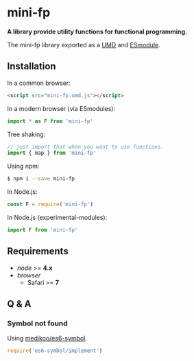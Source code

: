 # mini-fp

**A library provide utility functions for functional programming.**

The mini-fp library exported as a [UMD](https://github.com/umdjs/umd) and [ESmodule](https://developer.mozilla.org/en-US/docs/Web/JavaScript/Reference/Statements/import).

Installation
---

In a common browser:

```html
<script src="mini-fp.umd.js"></script>
```

In a modern browser (via ESmodules):

```javascript
import * as F from 'mini-fp'
```

Tree shaking:
```javascript
// just import that when you want to use functions.
import { map } from 'mini-fp'
```

Using npm:

```bash
$ npm i --save mini-fp
```

In Node.js:

```javascript
const F = require('mini-fp')
```

In Node.js (experimental-modules):

```javascript
import F from 'mini-fp'
```

Requirements
---

- *node* >= **4.x**
- *browser*
  - Safari >= **7**

Q & A
---

### Symbol not found

Using [medikoo/es6-symbol](https://github.com/medikoo/es6-symbol).

```javascript
require('es6-symbol/implement')
```

